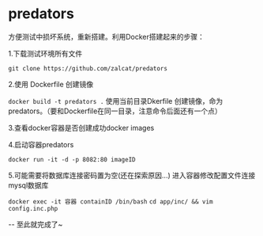 # predators

方便测试中损坏系统，重新搭建。利用Docker搭建起来的步骤：

1.下载测试环境所有文件

`git clone https://github.com/zalcat/predators`

2.使用 Dockerfile 创建镜像

`docker build -t predators .`
使用当前目录Dkerfile 创建镜像，命为 predators。（要和Dockerfile在同一目录，注意命令后面还有一个点）

3.查看docker容器是否创建成功docker images

4.启动容器predators 

`docker run -it -d -p 8082:80 imageID`

5.可能需要将数据库连接密码置为空(还在探索原因...)
进入容器修改配置文件连接mysql数据库

`docker exec -it 容器 containID /bin/bash`
`cd app/inc/ && vim config.inc.php`

-- 至此就完成了~

